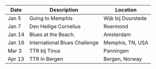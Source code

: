 <!-- Table -->
<div class="table-wrapper">
	<table>
		<thead>
			<tr>
				<th>Date</th>
				<th>Description</th>
				<th>Location</th>
			</tr>
		</thead>
		<tbody>
			<tr>
				<td>Jan 5</td>
				<td>Going to Memphis</td>
				<td>Wijk bij Duurstede</td>
			</tr>
			<tr>
				<td>Jan 7</td>
				<td>Den Heilige Cornelius</td>
				<td>Roermond</td>
			</tr>
			<tr>
				<td>Jan 14</td>
				<td>Blues at the Beach.</td>
				<td>Amsterdam</td>
			</tr>
			<tr>
				<td>Jan 16</td>
				<td>International Blues Challenge</td>
				<td>Memphis, TN, USA</td>
			</tr>
			<tr>
				<td>Mar 3</td>
				<td>TTR bij Tinus</td>
				<td>Panningen</td>
			</tr>
			<tr>
				<td>Apr 13</td>
				<td>TTR in Bergen</td>
				<td>Bergen, Norway</td>
			</tr>
		</tbody>
	</table>
</div>
